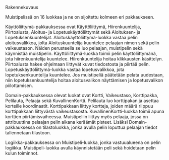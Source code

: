 
Rakennekuvaus

Muistipelissä on 16 luokkaa ja ne on sijoitettu kolmeen eri pakkaukseen.

Käyttöliittymä-pakkauksessa ovat Käyttöliittymä, Hiirenkuuntelija, Piirtoalusta, Aloitus- ja Lopetuskäyttöliittymät sekä Aloituksen- ja Lopetuksenkuuntelijat. Aloituskäyttöliittymä-luokka vastaa pelin aloitusvalikkoa, jolta Aloituskuuntelija kuuntelee pelaajan nimen sekä pelin vaikeustason. Näiden perusteella se luo pelaajan, muistipelin sekä käynnistää muistipelin. Käyttöliittymä-luokka toimii pelin käyttöliittymänä, jota hiirenkuuntelija kuuntelee. Hiirenkuuntelija hoitaa klikkausten käsittelyn. Piirtoalusta hakee ohjelmaan liittyvät kuvat tiedostosta ja piirtää pelin. Lopetuskäyttöliittymä-luokka vastaa lopetusvalikkoa, jota lopetuksenkuuntelija kuuntelee. Jos muistipeliä päätetään pelata uudestaan, niin lopetuksenkuuntelija hoitaa aloitusvalikon näyttämisen ja lopetusvalikon piilottamisen.

Domain-pakkauksessa olevat luokat ovat Kortti, Vaikeustaso, Korttipakka, Pelilauta, Pelaaja sekä KuvallinenKortti. Pelilauta luo korttipakan ja asettaa korteille koordinaatit. Korttipakkaan liittyy kortteja, joiden määrä riippuu korttipakkaan liittyvästä vaikeustasosta. KuvallinenKortti-luokka toimii apuna korttien piirtämisvaiheessa. Muistipeliin liittyy myös pelaaja, jossa on attribuuttina pelaajan pelin aikana keräämät pisteet. Lisäksi Domain-pakkauksessa on tilastoluokka, jonka avulla pelin loputtua pelaajan tiedot tallennetaan tilastoon.

Logiikka-pakkauksessa on Muistipeli-luokka, jonka vastuualueena on pelin logiikka. Muistipeli-luokka avulla käynnistetään peli sekä hoidetaan pelin kulun toiminnot.
